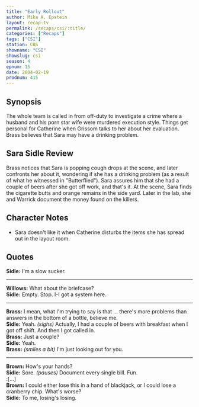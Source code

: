 ```yaml
---
title: "Early Rollout"
author: Mika A. Epstein
layout: recap-tv
permalink: /recaps/csi/:title/
categories: ["Recaps"]
tags: ["CSI"]
station: CBS
showname: "CSI"
showslug: csi
season: 4
epnum: 15
date: 2004-02-19
prodnum: 415  
---
```


## Synopsis

The whole team is called in from off-duty to investigate a crime where a husband and his porn star wife were murdered execution style. Things get personal for Catherine when Grissom talks to her about her evaluation. Brass believes that Sara may have a drinking problem.

## Sara Sidle Review

Brass notices that Sara is popping cough drops at the scene, and later confronts her about it, wondering if she has a drinking problem (as a result of what he witnessed in "Butterflied"). Sara assures him that she had a couple of beers after she got off work, and that's it. At the scene, Sara finds the cigarette butts and orange remains in the side yard. Later in the lab, she and Warrick document the money found on the killers.

## Character Notes

* Sara doesn't like it when Catherine disturbs the items she has spread out in the layout room.

## Quotes

**Sidle:** I'm a slow sucker.  

- - -

**Willows:** What about the briefcase?  
**Sidle:** Empty. Stop. I-I got a system here.  

- - -

**Brass:** I mean, what I'm trying to say is that ... there's more problems than answers in the bottom of a bottle, believe me.  
**Sidle:** Yeah. _(sighs)_ Actually, I had a couple of beers with breakfast when I got off shift. And then I got called in.  
**Brass:** Just a couple?  
**Sidle:** Yeah.  
**Brass:** _(smiles a bit)_ I'm just looking out for you.  

- - -

**Brown:** How's your hands?  
**Sidle:** Sore. _(pauses)_ Document every single bill. Fun.  
:[...]  
**Brown:** I could either lose this in a hand of blackjack, or I could lose a cranberry chip. What's worse?  
**Sidle:** To me, losing's losing.